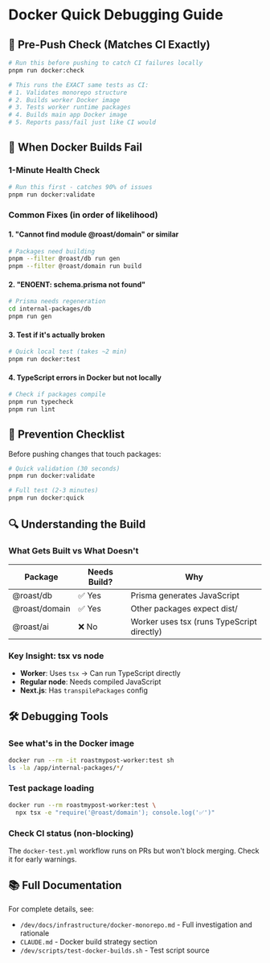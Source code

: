 # Docker Quick Debugging Guide

## 🎯 Pre-Push Check (Matches CI Exactly)
```bash
# Run this before pushing to catch CI failures locally
pnpm run docker:check

# This runs the EXACT same tests as CI:
# 1. Validates monorepo structure
# 2. Builds worker Docker image
# 3. Tests worker runtime packages
# 4. Builds main app Docker image
# 5. Reports pass/fail just like CI would
```

## 🚨 When Docker Builds Fail

### 1-Minute Health Check
```bash
# Run this first - catches 90% of issues
pnpm run docker:validate
```

### Common Fixes (in order of likelihood)

#### 1. "Cannot find module @roast/domain" or similar
```bash
# Packages need building
pnpm --filter @roast/db run gen
pnpm --filter @roast/domain run build
```

#### 2. "ENOENT: schema.prisma not found"
```bash
# Prisma needs regeneration
cd internal-packages/db
pnpm run gen
```

#### 3. Test if it's actually broken
```bash
# Quick local test (takes ~2 min)
pnpm run docker:test
```

#### 4. TypeScript errors in Docker but not locally
```bash
# Check if packages compile
pnpm run typecheck
pnpm run lint
```

## 🎯 Prevention Checklist

Before pushing changes that touch packages:
```bash
# Quick validation (30 seconds)
pnpm run docker:validate

# Full test (2-3 minutes) 
pnpm run docker:quick
```

## 🔍 Understanding the Build

### What Gets Built vs What Doesn't

| Package | Needs Build? | Why |
|---------|-------------|------|
| @roast/db | ✅ Yes | Prisma generates JavaScript |
| @roast/domain | ✅ Yes | Other packages expect dist/ |
| @roast/ai | ❌ No | Worker uses tsx (runs TypeScript directly) |

### Key Insight: tsx vs node
- **Worker**: Uses `tsx` → Can run TypeScript directly
- **Regular node**: Needs compiled JavaScript
- **Next.js**: Has `transpilePackages` config

## 🛠️ Debugging Tools

### See what's in the Docker image
```bash
docker run --rm -it roastmypost-worker:test sh
ls -la /app/internal-packages/*/
```

### Test package loading
```bash
docker run --rm roastmypost-worker:test \
  npx tsx -e "require('@roast/domain'); console.log('✅')"
```

### Check CI status (non-blocking)
The `docker-test.yml` workflow runs on PRs but won't block merging. Check it for early warnings.

## 📚 Full Documentation

For complete details, see:
- `/dev/docs/infrastructure/docker-monorepo.md` - Full investigation and rationale
- `CLAUDE.md` - Docker build strategy section
- `/dev/scripts/test-docker-builds.sh` - Test script source